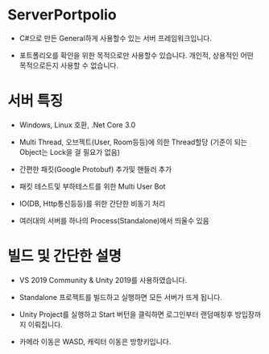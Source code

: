 # ServerPortpolio

* C#으로 만든 General하게 사용할수 있는 서버 프레임워크입니다.

* 포트폴리오를 확인을 위한 목적으로만 사용할수 있습니다. 개인적, 상용적인 어떤 목적으로든지 사용할 수 없습니다.




# 서버 특징

* Windows, Linux 호환, .Net Core 3.0

* Multi Thread, 오브젝트(User, Room등등)에 의한 Thread할당 (기준이 되는 Object는 Lock을 걸 필요가 없음)

* 간편한 패킷(Google Protobuf) 추가및 핸들러 추가 

* 패킷 테스트및 부하테스트를 위한 Multi User Bot

* IO(DB, Http통신등등)를 위한 간단한 비동기 처리

* 여러대의 서버를 하나의 Process(Standalone)에서 띄울수 있음




# 빌드 및 간단한 설명

* VS 2019 Community & Unity 2019를 사용하였습니다.

* Standalone 프로젝트를 빌드하고 실행하면 모든 서버가 뜨게 됩니다.

* Unity Project를 실행하고 Start 버턴을 클릭하면 로그인부터 랜덤매칭후 방입장까지 이뤄집니다.

* 카메라 이동은 WASD, 캐릭터 이동은 방향키입니다.




